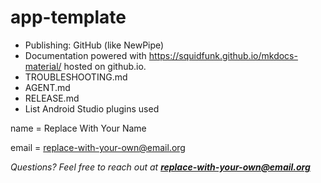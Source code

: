 # app-template

- Publishing: GitHub (like NewPipe)
- Documentation powered with https://squidfunk.github.io/mkdocs-material/ hosted
  on github.io.
- TROUBLESHOOTING.md
- AGENT.md
- RELEASE.md
- List Android Studio plugins used

name = Replace With Your Name

email = replace-with-your-own@email.org

_Questions? Feel free to reach out at **replace-with-your-own@email.org**_
